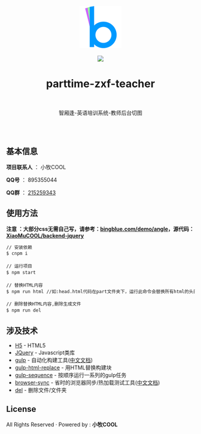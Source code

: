 <div align="center">
  <a href="http://www.bingblue.com">
    <img width="112" heigth="112" src="https://github.com/bingblue/group/blob/master/public/img/logo-b-square.png">
  </a>
  <br>
  <br>
  <a href="https://jq.qq.com/?_wv=1027&k=5tyQDAd">
		<img src="https://img.shields.io/badge/QQ%20Group-215259343-blue.svg">
	</a>
  <h1>parttime-zxf-teacher</h1>
  <br>
  <p>
    智厢逢-英语培训系统-教师后台切图
  <p>
  <br>
  <br>
</div>

## 基本信息

**项目联系人** ： 小牧COOL

**QQ号** ： 895355044

**QQ群** ： [215259343][1]

## 使用方法

**注意 ：大部分css无需自己写，请参考：[bingblue.com/demo/angle][26]，源代码：[XiaoMuCOOL/backend-jquery][27]**

```cmd
// 安装依赖
$ cnpm i

// 运行项目
$ npm start

// 替换HTML内容
$ npm run html //如:head.html代码在part文件夹下，运行此命令会替换所有html的头部代码

// 删除替换HTML内容,删除生成文件
$ npm run del
```

## 涉及技术

- [H5][2]     -   HTML5
- [JQuery][3] -   Javascript类库
- [gulp][4]   -   自动化构建工具([中文文档][5])
- [gulp-html-replace][10] -   用HTML替换构建块
- [gulp-sequence][12]   -   按顺序运行一系列的gulp任务
- [browser-sync][15]   -   省时的浏览器同步/热加载测试工具([中文文档][19])
- [del][18]   -   删除文件/文件夹

## License

All Rights Reserved · Powered by : **小牧COOL**

[1]:https://jq.qq.com/?_wv=1027&k=5tyQDAd
[2]:https://developer.mozilla.org/zh-CN/docs/Web/HTML
[3]:http://jquery.com/
[4]:http://www.gulpjs.com/
[5]:http://www.gulpjs.com.cn/
[6]:http://postcss.org/
[7]:http://cssnano.co/
[8]:http://cssnext.io/
[9]:https://github.com/jonathantneal/precss
[10]:https://www.npmjs.com/package/gulp-html-replace
[12]:https://github.com/teambition/gulp-sequence
[13]:https://standardjs.com/readme-zhcn.html
[15]:https://browsersync.io/
[16]:http://stylelint.cn/
[17]:https://github.com/stylelint/stylelint-config-standard
[18]:https://github.com/sindresorhus/del
[19]:http://www.browsersync.cn/
[20]:https://github.com/XiaoMuCOOL/
[21]:https://github.com/xiaochenggit/
[22]:https://github.com/82382780wwj/
[23]:https://github.com/linyezz/
[24]:https://github.com/momo2930530311/
[25]:http://stylelint.cn/user-guide/rules/
[26]:https://www.bingblue.com/demo/angle
[27]:https://github.com/XiaoMuCOOL/backend-jquery
